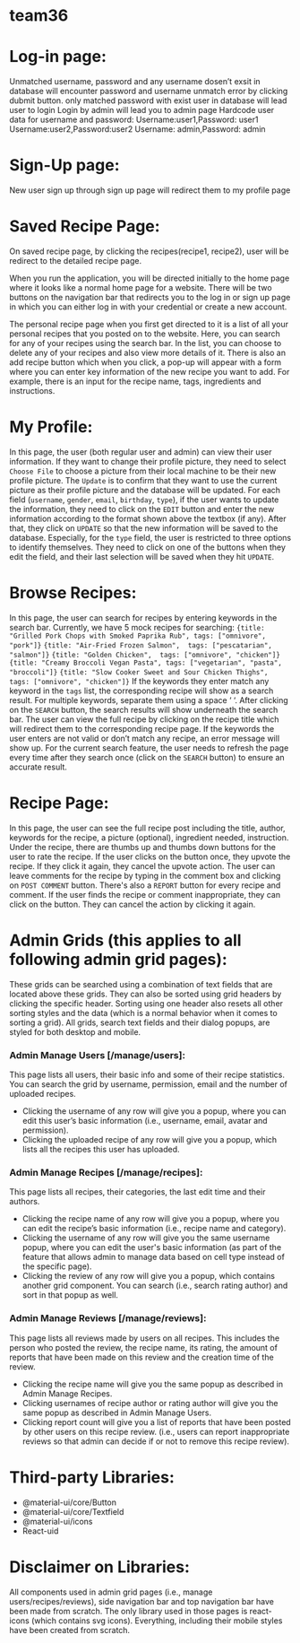 # team36
# Log-in page:

Unmatched username, password and any username dosen’t exsit in database will encounter password and username unmatch error by clicking dubmit button.
only matched password with exist user in database will lead user to login
Login by admin will lead you to admin page
Hardcode user data for username and password:
Username:user1,Password: user1
Username:user2,Password:user2
Username: admin,Password: admin

# Sign-Up page:
New user sign up through sign up page will redirect them to my profile page

# Saved Recipe Page:
On saved recipe page, by clicking the recipes(recipe1, recipe2), user will be redirect to the detailed recipe page.

When you run the application, you will be directed initially to the home page where it looks like a normal home page for a website. There will be two buttons on the navigation bar that redirects you to the log in or sign up page in which you can either log in with your credential or create a new account. 

The personal recipe page when you first get directed to it is a list of all your personal recipes that you posted on to the website. Here, you can search for any of your recipes using the search bar. In the list, you can choose to delete any of your recipes and also view more details of it. There is also an add recipe button which when you click, a pop-up will appear with a form where you can enter key information of the new recipe you want to add. For example, there is an input for the recipe name, tags, ingredients and instructions. 

# My Profile:
In this page, the user (both regular user and admin) can view their user information. If they want to change their profile picture, they need to select `Choose File` to choose a picture from their local machine to be their new profile picture. The `Update` is to confirm that they want to use the current picture as their profile picture and the database will be updated. For each field (`username`, `gender`, `email`, `birthday`, `type`), if the user wants to update the information, they need to click on the `EDIT` button and enter the new information according to the format shown above the textbox (if any). After that, they click on `UPDATE` so that the new information will be saved to the database. Especially, for the `type` field, the user is restricted to three options to identify themselves. They need to click on one of the buttons when they edit the field, and their last selection will be saved when they hit `UPDATE`. 

# Browse Recipes:
In this page, the user can search for recipes by entering keywords in the search bar. Currently, we have 5 mock recipes for searching: 
     `{title: "Grilled Pork Chops with Smoked Paprika Rub", tags: ["omnivore", "pork"]}`
     `{title: "Air-Fried Frozen Salmon",  tags: ["pescatarian", "salmon"]}`
     `{title: "Golden Chicken",  tags: ["omnivore", "chicken"]}`
     `{title: "Creamy Broccoli Vegan Pasta", tags: ["vegetarian", "pasta", "broccoli"]}`
     `{title: "Slow Cooker Sweet and Sour Chicken Thighs", tags: ["omnivore", "chicken"]}`
If the keywords they enter match any keyword in the `tags` list, the corresponding recipe will show as a search result. For multiple keywords, separate them using a space ‘ ‘. After clicking on the `SEARCH` button, the search results will show underneath the search bar. The user can view the full recipe by clicking on the recipe title which will redirect them to the corresponding recipe page. If the keywords the user enters are not valid or don’t match any recipe, an error message will show up. For the current search feature, the user needs to refresh the page every time after they search once (click on the `SEARCH` button) to ensure an accurate result. 

# Recipe Page:
In this page, the user can see the full recipe post including the title, author, keywords for the recipe, a picture (optional), ingredient needed, instruction. Under the recipe, there are thumbs up and thumbs down buttons for the user to rate the recipe. If the user clicks on the button once, they upvote the recipe. If they click it again, they cancel the upvote action. The user can leave comments for the recipe by typing in the comment box and clicking on `POST COMMENT` button. There's also a `REPORT` button for every recipe and comment. If the user finds the recipe or comment inappropriate, they can click on the button. They can cancel the action by clicking it again. 


# Admin Grids (this applies to all following admin grid pages):
These grids can be searched using a combination of text fields that are located above these grids. They can also be sorted using grid headers by clicking the specific header. Sorting using one header also resets all other sorting styles and the data (which is a normal behavior when it comes to sorting a grid).
All grids, search text fields and their dialog popups, are styled for both desktop and mobile.

### Admin Manage Users [/manage/users]:
This page lists all users, their basic info and some of their recipe statistics. You can search the grid by username, permission, email and the number of uploaded recipes.
* Clicking the username of any row will give you a popup, where you can edit this user’s basic information (i.e., username, email, avatar and permission). 
* Clicking the uploaded recipe of any row will give you a popup, which lists all the recipes this user has uploaded.


### Admin Manage Recipes [/manage/recipes]:
This page lists all recipes, their categories, the last edit time and their authors.
* Clicking the recipe name of any row will give you a popup, where you can edit the recipe’s basic information (i.e., recipe name and category).
* Clicking the username of any row will give you the same username popup, where you can edit the user's basic information (as part of the feature that allows admin to manage data based on cell type instead of the specific page).
* Clicking the review of any row will give you a popup, which contains another grid component. You can search (i.e., search rating author) and sort in that popup as well.

### Admin Manage Reviews [/manage/reviews]:
This page lists all reviews made by users on all recipes. This includes the person who posted the review, the recipe name, its rating, the amount of reports that have been made on this review and the creation time of the review.
* Clicking the recipe name will give you the same popup as described in Admin Manage Recipes.
* Clicking usernames of recipe author or rating author will give you the same popup as described in Admin Manage Users.
* Clicking report count will give you a list of reports that have been posted by other users on this recipe review. (i.e., users can report inappropriate reviews so that admin can decide if or not to remove this recipe review).


# Third-party Libraries:
* @material-ui/core/Button
* @material-ui/core/Textfield
* @material-ui/icons
* React-uid

# Disclaimer on Libraries:

All components used in admin grid pages (i.e., manage users/recipes/reviews), side navigation bar and top navigation bar have been made from scratch. The only library used in those pages is react-icons (which contains svg icons). Everything, including their mobile styles have been created from scratch.
